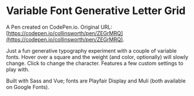 # Variable Font Generative Letter Grid

A Pen created on CodePen.io. Original URL: [https://codepen.io/collinsworth/pen/ZEGrMRQ](https://codepen.io/collinsworth/pen/ZEGrMRQ).

Just a fun generative typography experiment with a couple of variable fonts. Hover over a square and the weight (and color, optionally) will slowly change. Click to change the character. Features a few custom settings to play with.

Built with Sass and Vue; fonts are Playfair Display and Muli (both available on Google Fonts).
